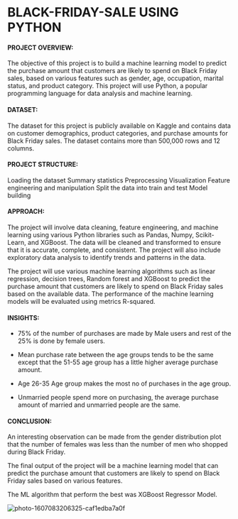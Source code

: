 # BLACK-FRIDAY-SALE USING PYTHON

#### PROJECT OVERVIEW:

The objective of this project is to build a machine learning model to predict the purchase amount that customers are likely to spend on Black Friday sales, based on various features such as gender, age, occupation, marital status, and product category. This project will use Python, a popular programming language for data analysis and machine learning.

#### DATASET:

The dataset for this project is publicly available on Kaggle and contains data on customer demographics, product categories, and purchase amounts for Black Friday sales. The dataset contains more than 500,000 rows and 12 columns.

#### PROJECT STRUCTURE:

Loading the dataset
Summary statistics
Preprocessing
Visualization
Feature engineering and manipulation
Split the data into train and test
Model building 

#### APPROACH:

The project will involve data cleaning, feature engineering, and machine learning using various Python libraries such as Pandas, Numpy, Scikit-Learn, and XGBoost. The data will be cleaned and transformed to ensure that it is accurate, complete, and consistent. The project will also include exploratory data analysis to identify trends and patterns in the data.

The project will use various machine learning algorithms such as linear regression, decision trees, Random forest and XGBoost to predict the purchase amount that customers are likely to spend on Black Friday sales based on the available data. The performance of the machine learning models will be evaluated using  metrics  R-squared.

#### INSIGHTS:

* 75% of the number of purchases are made by Male users and rest of the 25% is done by female users.

* Mean purchase rate between the age groups tends to be the same except that the 51-55 age group has a little higher average purchase amount.

* Age 26-35 Age group makes the most no of purchases in the age group.

* Unmarried people spend more on purchasing, the average purchase amount of married and unmarried people are the same.

#### CONCLUSION:

An interesting observation can be made from the gender distribution plot that the number of females was less than the number of men who shopped during Black Friday.

The final output of the project will be a machine learning model that can predict the purchase amount that customers are likely to spend on Black Friday sales based on various features.  

The ML algorithm that perform the best was XGBoost Regressor Model.

![photo-1607083206325-caf1edba7a0f](https://user-images.githubusercontent.com/122966157/223352869-4a2ba044-9b65-4c60-9644-4abf0c1d41c0.jpg)

